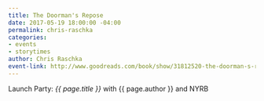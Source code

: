 ```yaml
---
title: The Doorman's Repose
date: 2017-05-19 18:00:00 -04:00
permalink: chris-raschka
categories:
- events
- storytimes
author: Chris Raschka
event-link: http://www.goodreads.com/book/show/31812520-the-doorman-s-repose
---
```


Launch Party: *{{ page.title }}* with {{ page.author }} and NYRB
